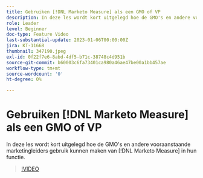 ```yaml
---
title: Gebruiken [!DNL Marketo Measure] als een GMO of VP
description: In deze les wordt kort uitgelegd hoe de GMO's en andere vooraanstaande marketingleiders gebruik kunnen maken van [!DNL Marketo Measure] in hun functie.
role: Leader
level: Beginner
doc-type: Feature Video
last-substantial-update: 2023-01-06T00:00:00Z
jira: KT-11668
thumbnail: 347190.jpeg
exl-id: 0f22f7e6-8abd-4df5-b71c-38748c4d951b
source-git-commit: b60003c6fa73401ca980a46ae47be00a1bb457ae
workflow-type: tm+mt
source-wordcount: '0'
ht-degree: 0%

---
```


# Gebruiken [!DNL Marketo Measure] als een GMO of VP

In deze les wordt kort uitgelegd hoe de GMO&#39;s en andere vooraanstaande marketingleiders gebruik kunnen maken van [!DNL Marketo Measure] in hun functie.

>[!VIDEO](https://video.tv.adobe.com/v/347190/?quality=12&learn=on)
